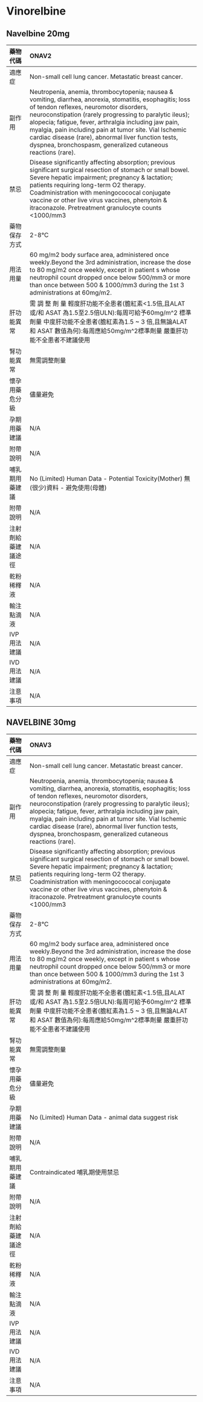 # Vinorelbine

## Navelbine 20mg

| 藥物代碼 | ONAV2 |
| :--- | :--- |
| 適應症 | Non-small cell lung cancer. Metastatic breast cancer. |
| 副作用 | Neutropenia, anemia, thrombocytopenia; nausea & vomiting, diarrhea, anorexia, stomatitis, esophagitis; loss of tendon reflexes, neuromotor disorders, neuroconstipation \(rarely progressing to paralytic ileus\); alopecia; fatigue, fever, arthralgia including jaw pain, myalgia, pain including pain at tumor site. Vial Ischemic cardiac disease \(rare\), abnormal liver function tests, dyspnea, bronchospasm, generalized cutaneous reactions \(rare\). |
| 禁忌 | Disease significantly affecting absorption; previous significant surgical resection of stomach or small bowel. Severe hepatic impairment; pregnancy & lactation; patients requiring long-term O2 therapy. Coadministration with meningocococal conjugate vaccine or other live virus vaccines, phenytoin & itraconazole. Pretreatment granulocyte counts &lt;1000/mm3 |
| 藥物保存方式 | 2-8℃ |
| 用法用量 | 60 mg/m2 body surface area, administered once weekly.Beyond the 3rd administration, increase the dose to 80 mg/m2 once weekly, except in patient s whose neutrophil count dropped once below 500/mm3 or more than once between 500 & 1000/mm3 during the 1st 3 administrations at 60mg/m2. |
| 肝功能異常 | 需 調 整 劑 量  輕度肝功能不全患者\(膽紅素&lt;1.5倍,且ALAT 或/和 ASAT 為1.5至2.5倍ULN\):每周可給予60mg/m^2 標準劑量 中度肝功能不全患者\(膽紅素為1.5 ~ 3 倍,且無論ALAT 和 ASAT 數值為何\):每周應給50mg/m^2標準劑量 嚴重肝功能不全患者不建議使用 |
| 腎功能異常 | 無需調整劑量 |
| 懷孕用藥危分級 | 儘量避免 |
| 孕期用藥建議 | N/A |
| 附帶說明 | N/A |
| 哺乳期用藥建議 | No \(Limited\) Human Data - Potential Toxicity\(Mother\) 無\(很少\)資料 - 避免使用\(母體\) |
| 附帶說明 | N/A |
| 注射劑給藥建議途徑 | N/A |
| 乾粉稀釋液 | N/A |
| 輸注點滴液 | N/A |
| IVP 用法建議 | N/A |
| IVD 用法建議 | N/A |
| 注意事項 | N/A |

## NAVELBINE 30mg

| 藥物代碼 | ONAV3 |
| :--- | :--- |
| 適應症 | Non-small cell lung cancer. Metastatic breast cancer. |
| 副作用 | Neutropenia, anemia, thrombocytopenia; nausea & vomiting, diarrhea, anorexia, stomatitis, esophagitis; loss of tendon reflexes, neuromotor disorders, neuroconstipation \(rarely progressing to paralytic ileus\); alopecia; fatigue, fever, arthralgia including jaw pain, myalgia, pain including pain at tumor site. Vial Ischemic cardiac disease \(rare\), abnormal liver function tests, dyspnea, bronchospasm, generalized cutaneous reactions \(rare\). |
| 禁忌 | Disease significantly affecting absorption; previous significant surgical resection of stomach or small bowel. Severe hepatic impairment; pregnancy & lactation; patients requiring long-term O2 therapy. Coadministration with meningocococal conjugate vaccine or other live virus vaccines, phenytoin & itraconazole. Pretreatment granulocyte counts &lt;1000/mm3 |
| 藥物保存方式 | 2-8℃ |
| 用法用量 | 60 mg/m2 body surface area, administered once weekly.Beyond the 3rd administration, increase the dose to 80 mg/m2 once weekly, except in patient s whose neutrophil count dropped once below 500/mm3 or more than once between 500 & 1000/mm3 during the 1st 3 administrations at 60mg/m2. |
| 肝功能異常 | 需 調 整 劑 量  輕度肝功能不全患者\(膽紅素&lt;1.5倍,且ALAT 或/和 ASAT 為1.5至2.5倍ULN\):每周可給予60mg/m^2 標準劑量 中度肝功能不全患者\(膽紅素為1.5 ~ 3 倍,且無論ALAT 和 ASAT 數值為何\):每周應給50mg/m^2標準劑量 嚴重肝功能不全患者不建議使用 |
| 腎功能異常 | 無需調整劑量 |
| 懷孕用藥危分級 | 儘量避免 |
| 孕期用藥建議 | No \(Limited\) Human Data - animal data suggest risk |
| 附帶說明 | N/A |
| 哺乳期用藥建議 | Contraindicated 哺乳期使用禁忌 |
| 附帶說明 | N/A |
| 注射劑給藥建議途徑 | N/A |
| 乾粉稀釋液 | N/A |
| 輸注點滴液 | N/A |
| IVP 用法建議 | N/A |
| IVD 用法建議 | N/A |
| 注意事項 | N/A |


